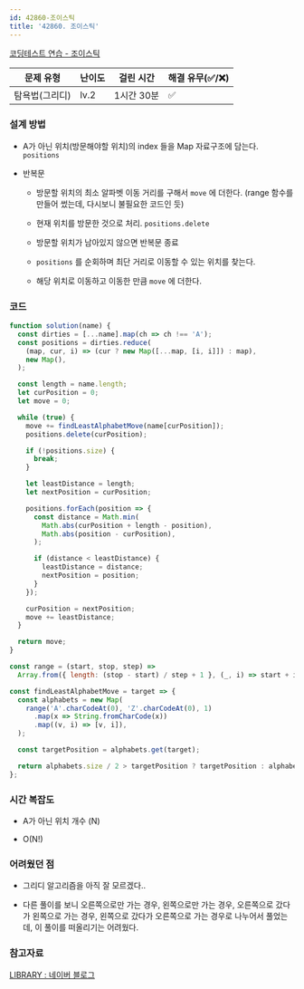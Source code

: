 ```yaml
---
id: 42860-조이스틱
title: '42860. 조이스틱'
---
```


[코딩테스트 연습 - 조이스틱](https://programmers.co.kr/learn/courses/30/lessons/42860)

| 문제 유형      | 난이도 | 걸린 시간  | 해결 유무(✅/❌) |
| -------------- | ------ | ---------- | ---------------- |
| 탐욕법(그리디) | lv.2   | 1시간 30분 | ✅               |

### 설계 방법

- A가 아닌 위치(방문해야할 위치)의 index 들을 Map 자료구조에 담는다. `positions`

- 반복문

  - 방문할 위치의 최소 알파벳 이동 거리를 구해서 `move` 에 더한다. (range 함수를 만들어 썼는데, 다시보니 불필요한 코드인 듯)

  - 현재 위치를 방문한 것으로 처리. `positions.delete`

  - 방문할 위치가 남아있지 않으면 반복문 종료

  - `positions` 를 순회하며 최단 거리로 이동할 수 있는 위치를 찾는다.

  - 해당 위치로 이동하고 이동한 만큼 `move` 에 더한다.

### 코드

```javascript
function solution(name) {
  const dirties = [...name].map(ch => ch !== 'A');
  const positions = dirties.reduce(
    (map, cur, i) => (cur ? new Map([...map, [i, i]]) : map),
    new Map(),
  );

  const length = name.length;
  let curPosition = 0;
  let move = 0;

  while (true) {
    move += findLeastAlphabetMove(name[curPosition]);
    positions.delete(curPosition);

    if (!positions.size) {
      break;
    }

    let leastDistance = length;
    let nextPosition = curPosition;

    positions.forEach(position => {
      const distance = Math.min(
        Math.abs(curPosition + length - position),
        Math.abs(position - curPosition),
      );

      if (distance < leastDistance) {
        leastDistance = distance;
        nextPosition = position;
      }
    });

    curPosition = nextPosition;
    move += leastDistance;
  }

  return move;
}

const range = (start, stop, step) =>
  Array.from({ length: (stop - start) / step + 1 }, (_, i) => start + i * step);

const findLeastAlphabetMove = target => {
  const alphabets = new Map(
    range('A'.charCodeAt(0), 'Z'.charCodeAt(0), 1)
      .map(x => String.fromCharCode(x))
      .map((v, i) => [v, i]),
  );

  const targetPosition = alphabets.get(target);

  return alphabets.size / 2 > targetPosition ? targetPosition : alphabets.size - targetPosition;
};
```

### 시간 복잡도

- A가 아닌 위치 개수 (N)

- O(N!)

### 어려웠던 점

- 그리디 알고리즘을 아직 잘 모르겠다..

- 다른 풀이를 보니 오른쪽으로만 가는 경우, 왼쪽으로만 가는 경우, 오른쪽으로 갔다가 왼쪽으로 가는 경우, 왼쪽으로 갔다가 오른쪽으로 가는 경우로 나누어서 풀었는데, 이 풀이를 떠올리기는 어려웠다.

### 참고자료

[LIBRARY : 네이버 블로그](https://blog.naver.com/teen14y/222109469253)
